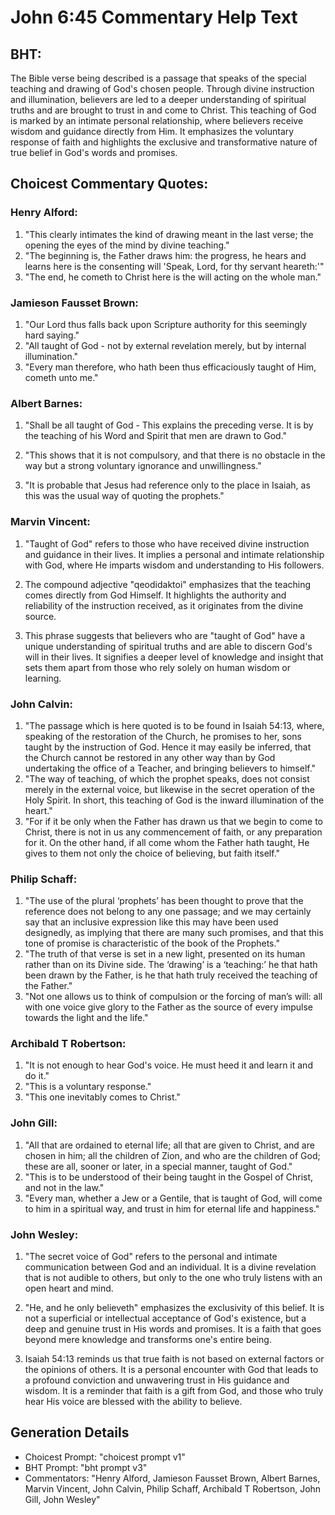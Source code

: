 # John 6:45 Commentary Help Text

## BHT:
The Bible verse being described is a passage that speaks of the special teaching and drawing of God's chosen people. Through divine instruction and illumination, believers are led to a deeper understanding of spiritual truths and are brought to trust in and come to Christ. This teaching of God is marked by an intimate personal relationship, where believers receive wisdom and guidance directly from Him. It emphasizes the voluntary response of faith and highlights the exclusive and transformative nature of true belief in God's words and promises.

## Choicest Commentary Quotes:
### Henry Alford:
1. "This clearly intimates the kind of drawing meant in the last verse; the opening the eyes of the mind by divine teaching."
2. "The beginning is, the Father draws him: the progress, he hears and learns here is the consenting will 'Speak, Lord, for thy servant heareth:'"
3. "The end, he cometh to Christ here is the will acting on the whole man."

### Jamieson Fausset Brown:
1. "Our Lord thus falls back upon Scripture authority for this seemingly hard saying."
2. "All taught of God - not by external revelation merely, but by internal illumination."
3. "Every man therefore, who hath been thus efficaciously taught of Him, cometh unto me."

### Albert Barnes:
1. "Shall be all taught of God - This explains the preceding verse. It is by the teaching of his Word and Spirit that men are drawn to God." 

2. "This shows that it is not compulsory, and that there is no obstacle in the way but a strong voluntary ignorance and unwillingness." 

3. "It is probable that Jesus had reference only to the place in Isaiah, as this was the usual way of quoting the prophets."

### Marvin Vincent:
1. "Taught of God" refers to those who have received divine instruction and guidance in their lives. It implies a personal and intimate relationship with God, where He imparts wisdom and understanding to His followers.

2. The compound adjective "qeodidaktoi" emphasizes that the teaching comes directly from God Himself. It highlights the authority and reliability of the instruction received, as it originates from the divine source.

3. This phrase suggests that believers who are "taught of God" have a unique understanding of spiritual truths and are able to discern God's will in their lives. It signifies a deeper level of knowledge and insight that sets them apart from those who rely solely on human wisdom or learning.

### John Calvin:
1. "The passage which is here quoted is to be found in Isaiah 54:13, where, speaking of the restoration of the Church, he promises to her, sons taught by the instruction of God. Hence it may easily be inferred, that the Church cannot be restored in any other way than by God undertaking the office of a Teacher, and bringing believers to himself."
2. "The way of teaching, of which the prophet speaks, does not consist merely in the external voice, but likewise in the secret operation of the Holy Spirit. In short, this teaching of God is the inward illumination of the heart."
3. "For if it be only when the Father has drawn us that we begin to come to Christ, there is not in us any commencement of faith, or any preparation for it. On the other hand, if all come whom the Father hath taught, He gives to them not only the choice of believing, but faith itself."

### Philip Schaff:
1. "The use of the plural ‘prophets’ has been thought to prove that the reference does not belong to any one passage; and we may certainly say that an inclusive expression like this may have been used designedly, as implying that there are many such promises, and that this tone of promise is characteristic of the book of the Prophets."
2. "The truth of that verse is set in a new light, presented on its human rather than on its Divine side. The ‘drawing’ is a ‘teaching:’ he that hath been drawn by the Father, is he that hath truly received the teaching of the Father."
3. "Not one allows us to think of compulsion or the forcing of man’s will: all with one voice give glory to the Father as the source of every impulse towards the light and the life."

### Archibald T Robertson:
1. "It is not enough to hear God's voice. He must heed it and learn it and do it."
2. "This is a voluntary response."
3. "This one inevitably comes to Christ."

### John Gill:
1. "All that are ordained to eternal life; all that are given to Christ, and are chosen in him; all the children of Zion, and who are the children of God; these are all, sooner or later, in a special manner, taught of God."
2. "This is to be understood of their being taught in the Gospel of Christ, and not in the law."
3. "Every man, whether a Jew or a Gentile, that is taught of God, will come to him in a spiritual way, and trust in him for eternal life and happiness."

### John Wesley:
1. "The secret voice of God" refers to the personal and intimate communication between God and an individual. It is a divine revelation that is not audible to others, but only to the one who truly listens with an open heart and mind.

2. "He, and he only believeth" emphasizes the exclusivity of this belief. It is not a superficial or intellectual acceptance of God's existence, but a deep and genuine trust in His words and promises. It is a faith that goes beyond mere knowledge and transforms one's entire being.

3. Isaiah 54:13 reminds us that true faith is not based on external factors or the opinions of others. It is a personal encounter with God that leads to a profound conviction and unwavering trust in His guidance and wisdom. It is a reminder that faith is a gift from God, and those who truly hear His voice are blessed with the ability to believe.


## Generation Details
- Choicest Prompt: "choicest prompt v1"
- BHT Prompt: "bht prompt v3"
- Commentators: "Henry Alford, Jamieson Fausset Brown, Albert Barnes, Marvin Vincent, John Calvin, Philip Schaff, Archibald T Robertson, John Gill, John Wesley"
